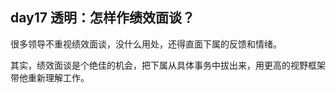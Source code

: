 ## day17 透明：怎样作绩效面谈？

很多领导不重视绩效面谈，没什么用处，还得直面下属的反馈和情绪。

其实，绩效面谈是个绝佳的机会，把下属从具体事务中拔出来，用更高的视野框架带他重新理解工作。